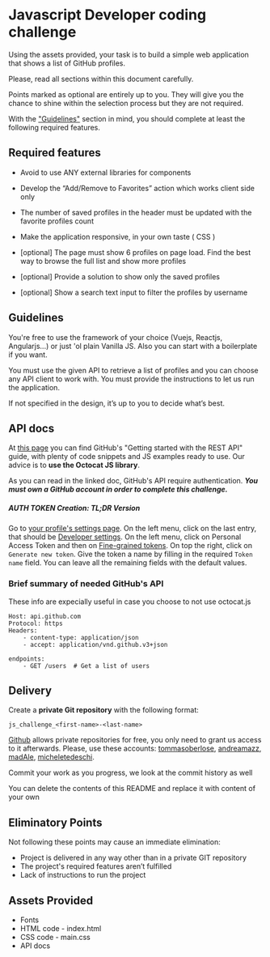 # Javascript Developer coding challenge

Using the assets provided, your task is to build a simple web application that shows a list of GitHub profiles.

Please, read all sections within this document carefully.

Points marked as optional are entirely up to you.
They will give you the chance to shine within the selection process but they are not required.

With the ["Guidelines"](#Guidelines) section in mind, you should complete at least the following required features.


## Required features

* Avoid to use ANY external libraries for components

* Develop the “Add/Remove to Favorites” action which works client side only

* The number of saved profiles in the header must be updated with the favorite profiles count

* Make the application responsive, in your own taste ( CSS )

* [optional] The page must show 6 profiles on page load. Find the best way to browse the full list and show more profiles

* [optional] Provide a solution to show only the saved profiles

* [optional] Show a search text input to filter the profiles by username

## Guidelines

You're free to use the framework of your choice (Vuejs, Reactjs, Angularjs...) or just 'ol plain Vanilla JS. Also you can start with a boilerplate if you want.

You must use the given API to retrieve a list of profiles and you can choose any API client to work with.
You must provide the instructions to let us run the application.

If not specified in the design, it’s up to you to decide what’s best.

## API docs

At [this page](https://docs.github.com/en/rest/guides/getting-started-with-the-rest-api?apiVersion=2022-11-28&tool=javascript) you can find GitHub's "Getting started with the REST API" guide, with plenty of code snippets
and JS examples ready to use. Our advice is to **use the Octocat JS library**.

As you can read in the linked doc, GitHub's API require authentication. ***You must own a GitHub account in order to complete this challenge.***

##### AUTH TOKEN Creation: TL;DR Version

Go to [your profile's settings page](https://github.com/settings/profile). On the left menu, click on the last entry, that should be
[Developer settings](https://github.com/settings/apps). On the left menu, click on Personal Access Token and then on [Fine-grained tokens](https://github.com/settings/tokens?type=beta). On top the right, click on `Generate new token`.
Give the token a name by filling in the required `Token name` field. You can leave all the remaining fields with the default values.

### Brief summary of needed GitHub's API

These info are expecially useful in case you choose to not use octocat.js

```text
Host: api.github.com
Protocol: https
Headers:
    - content-type: application/json
    - accept: application/vnd.github.v3+json

endpoints:
    - GET /users  # Get a list of users
```

## Delivery

Create a **private Git repository** with the following format:

	js_challenge_<first-name>-<last-name>

[Github](https://github.com) allows private repositories for free, you only need to grant us access to it afterwards.
Please, use these accounts: [tommasoberlose](https://github.com/tommasoberlose), [andreamazz](https://github.com/andreamazz), [madAle](https://github.com/madAle), [micheletedeschi](https://github.com/micheletedeschi).

Commit your work as you progress, we look at the commit history as well

You can delete the contents of this README and replace it with content of your own

## Eliminatory Points

Not following these points may cause an immediate elimination:

* Project is delivered in any way other than in a private GIT repository
* The project's required features aren’t fulfilled
* Lack of instructions to run the project

## Assets Provided

* Fonts
* HTML code - index.html
* CSS code - main.css
* API docs
